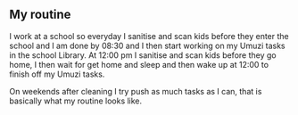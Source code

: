 ## My routine

I work at a school so everyday I sanitise and scan kids before they enter the school and I am done by 08:30 and I then start working on my Umuzi tasks in the school Library. At 12:00 pm I sanitise and scan kids before they go home, I then wait for get home and sleep and then wake up at 12:00 to finish off my Umuzi tasks. 

On weekends after cleaning I try push as much tasks as I can, that is basically what my routine looks like.